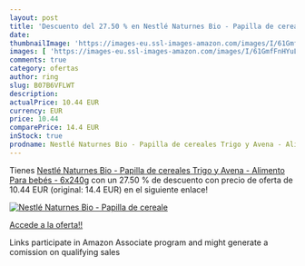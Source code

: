 ```yaml
---
layout: post
title: 'Descuento del 27.50 % en Nestlé Naturnes Bio - Papilla de cereale'
date: 
thumbnailImage: 'https://images-eu.ssl-images-amazon.com/images/I/61GmfFnHYuL._SL200_.jpg'
images: [ 'https://images-eu.ssl-images-amazon.com/images/I/61GmfFnHYuL._SL200_.jpg' ]
comments: true
category: ofertas
author: ring
slug: B07B6VFLWT
description:
actualPrice: 10.44 EUR
currency: EUR
price: 10.44
comparePrice: 14.4 EUR
inStock: true
prodname: Nestlé Naturnes Bio - Papilla de cereales Trigo y Avena - Alimento Para bebés - 6x240g
---
```


Tienes [Nestlé Naturnes Bio - Papilla de cereales Trigo y Avena - Alimento Para bebés - 6x240g](https://www.amazon.es/dp/B07B6VFLWT/?tag=tolees-21) con un 27.50 % de descuento con precio de oferta de 10.44 EUR (original: 14.4 EUR) en el siguiente enlace!

[![Nestlé Naturnes Bio - Papilla de cereale](https://images-eu.ssl-images-amazon.com/images/I/61GmfFnHYuL._SL200_.jpg)](https://www.amazon.es/dp/B07B6VFLWT/?tag=tolees-21)

[Accede a la oferta!!](https://www.amazon.es/dp/B07B6VFLWT/?tag=tolees-21)

Links participate in Amazon Associate program and might generate a comission on qualifying sales


